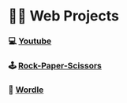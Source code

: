 # :man_technologist: Web Projects

### :computer: [Youtube](https://github.com/IndieCoderMM/modern-websites/blob/master/youtube/README.md)
### :joystick: [Rock-Paper-Scissors](https://github.com/IndieCoderMM/modern-websites/blob/master/rock-paper-scissor/README.md)
### :jigsaw: [Wordle](https://github.com/IndieCoderMM/modern-websites/blob/master/wordle/README.md)
